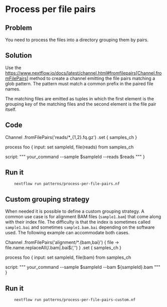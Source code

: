 # Process per file pairs 

## Problem 

You need to process the files into a directory grouping them by pairs. 

## Solution 

Use the https://www.nextflow.io/docs/latest/channel.html#fromfilepairs[Channel.fromFilePairs] method to create a channel emitting the file pairs matching a glob pattern. The pattern must match a common prefix in the paired file names.

The matching files are emitted as tuples in which the first element is the grouping key of the matching files and the second element is the file pair itself. 


## Code

Channel
    .fromFilePairs('reads/*_{1,2}.fq.gz')
    .set { samples_ch }

process foo {
  input:
  set sampleId, file(reads) from samples_ch

  script:
  """
  your_command --sample $sampleId --reads $reads
  """
}


## Run it 


        nextflow run patterns/process-per-file-pairs.nf



## Custom grouping strategy

When needed it is possible to define a custom grouping strategy. A common use case is for alignment BAM files (`sample1.bam`) that come along with their index file. The difficulty is that the index is sometimes called `sample1.bai` and sometimes `sample1.bam.bai` depending on the software used. The following example can accommodate both cases. 

Channel
    .fromFilePairs('alignment/*.{bam,bai}') { file -> file.name.replaceAll(/.bam|.bai$/,'') }
    .set { samples_ch }

process foo {
  input:
  set sampleId, file(bam) from samples_ch

  script:
  """
  your_command --sample $sampleId --bam ${sampleId}.bam
  """
}


## Run it 


        nextflow run patterns/process-per-file-pairs-custom.nf


